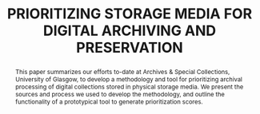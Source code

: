 ---
abstract: This paper summarizes our efforts to-date at Archives & Special Collections,
  University of Glasgow, to develop a methodology and tool for prioritizing archival
  processing of digital collections stored in physical storage media. We present the
  sources and process we used to develop the methodology, and outline the functionality
  of a prototypical tool to generate prioritization scores.
creators:
- Leo Konstantelos
- Emma Yan
date: null
document_url: https://www.ideals.illinois.edu/items/128862/bitstreams/430318/data.pdf
grand_parent: iPRES
institutions: []
keywords:
- digital archiving
- legacy storage media
- prioritization
- selection and appraisal
landing_page_url: https://hdl.handle.net/2142/121668
language: eng
layout: publication
license: CC-BY 4.0 International
notes_url: null
parent: iPRES 2023
publication_type: presentation
size: null
slides_url: null
source_name: iPRES
stream_url: null
title: PRIORITIZING STORAGE MEDIA FOR DIGITAL ARCHIVING AND PRESERVATION
year: 2023
---